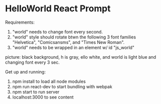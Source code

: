 # HelloWorld React Prompt

Requirements:
1. "world" needs to change font every second.
2. "world" style should rotate btwn the following 3 font families "Helvetica", "Comicsansms", and "Times New Roman".
3. "world" needs to be wrapped in an element w/ id "js_world"

picture: black background, h is gray, ello white, and world is light blue and changing font every 3 sec.

Get up and running:
1. npm install to load all node modules
2. npm run react-dev to start bundling with webpak
3. npm start to run server
4. localhost:3000 to see content
